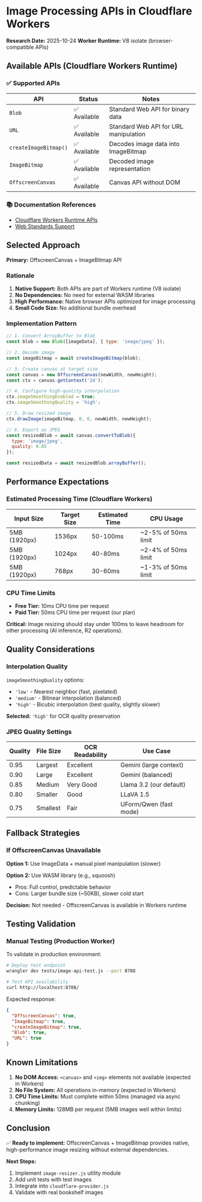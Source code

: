 # Image Processing APIs in Cloudflare Workers

**Research Date:** 2025-10-24
**Worker Runtime:** V8 isolate (browser-compatible APIs)

## Available APIs (Cloudflare Workers Runtime)

### ✅ Supported APIs

| API | Status | Notes |
|-----|--------|-------|
| `Blob` | ✅ Available | Standard Web API for binary data |
| `URL` | ✅ Available | Standard Web API for URL manipulation |
| `createImageBitmap()` | ✅ Available | Decodes image data into ImageBitmap |
| `ImageBitmap` | ✅ Available | Decoded image representation |
| `OffscreenCanvas` | ✅ Available | Canvas API without DOM |

### 📚 Documentation References

- [Cloudflare Workers Runtime APIs](https://developers.cloudflare.com/workers/runtime-apis/)
- [Web Standards Support](https://developers.cloudflare.com/workers/runtime-apis/web-standards/)

## Selected Approach

**Primary:** OffscreenCanvas + ImageBitmap API

### Rationale

1. **Native Support:** Both APIs are part of Workers runtime (V8 isolate)
2. **No Dependencies:** No need for external WASM libraries
3. **High Performance:** Native browser APIs optimized for image processing
4. **Small Code Size:** No additional bundle overhead

### Implementation Pattern

```javascript
// 1. Convert ArrayBuffer to Blob
const blob = new Blob([imageData], { type: 'image/jpeg' });

// 2. Decode image
const imageBitmap = await createImageBitmap(blob);

// 3. Create canvas at target size
const canvas = new OffscreenCanvas(newWidth, newHeight);
const ctx = canvas.getContext('2d');

// 4. Configure high-quality interpolation
ctx.imageSmoothingEnabled = true;
ctx.imageSmoothingQuality = 'high';

// 5. Draw resized image
ctx.drawImage(imageBitmap, 0, 0, newWidth, newHeight);

// 6. Export as JPEG
const resizedBlob = await canvas.convertToBlob({
  type: 'image/jpeg',
  quality: 0.85
});

const resizedData = await resizedBlob.arrayBuffer();
```

## Performance Expectations

### Estimated Processing Time (Cloudflare Workers)

| Input Size | Target Size | Estimated Time | CPU Usage |
|------------|-------------|----------------|-----------|
| 5MB (1920px) | 1536px | 50-100ms | ~2-5% of 50ms limit |
| 5MB (1920px) | 1024px | 40-80ms | ~2-4% of 50ms limit |
| 5MB (1920px) | 768px | 30-60ms | ~1-3% of 50ms limit |

### CPU Time Limits

- **Free Tier:** 10ms CPU time per request
- **Paid Tier:** 50ms CPU time per request (our plan)

**Critical:** Image resizing should stay under 100ms to leave headroom for other processing (AI inference, R2 operations).

## Quality Considerations

### Interpolation Quality

`imageSmoothingQuality` options:
- `'low'` - Nearest neighbor (fast, pixelated)
- `'medium'` - Bilinear interpolation (balanced)
- `'high'` - Bicubic interpolation (best quality, slightly slower)

**Selected:** `'high'` for OCR quality preservation

### JPEG Quality Settings

| Quality | File Size | OCR Readability | Use Case |
|---------|-----------|-----------------|----------|
| 0.95 | Largest | Excellent | Gemini (large context) |
| 0.90 | Large | Excellent | Gemini (balanced) |
| 0.85 | Medium | Very Good | Llama 3.2 (our default) |
| 0.80 | Smaller | Good | LLaVA 1.5 |
| 0.75 | Smallest | Fair | UForm/Qwen (fast mode) |

## Fallback Strategies

### If OffscreenCanvas Unavailable

**Option 1:** Use ImageData + manual pixel manipulation (slower)

**Option 2:** Use WASM library (e.g., squoosh)
- Pros: Full control, predictable behavior
- Cons: Larger bundle size (~50KB), slower cold start

**Decision:** Not needed - OffscreenCanvas is available in Workers runtime

## Testing Validation

### Manual Testing (Production Worker)

To validate in production environment:

```bash
# Deploy test endpoint
wrangler dev tests/image-api-test.js --port 8788

# Test API availability
curl http://localhost:8788/
```

Expected response:
```json
{
  "OffscreenCanvas": true,
  "ImageBitmap": true,
  "createImageBitmap": true,
  "Blob": true,
  "URL": true
}
```

## Known Limitations

1. **No DOM Access:** `<canvas>` and `<img>` elements not available (expected in Workers)
2. **No File System:** All operations in-memory (expected in Workers)
3. **CPU Time Limits:** Must complete within 50ms (managed via async chunking)
4. **Memory Limits:** 128MB per request (5MB images well within limits)

## Conclusion

✅ **Ready to implement:** OffscreenCanvas + ImageBitmap provides native, high-performance image resizing without external dependencies.

**Next Steps:**
1. Implement `image-resizer.js` utility module
2. Add unit tests with test images
3. Integrate into `cloudflare-provider.js`
4. Validate with real bookshelf images
